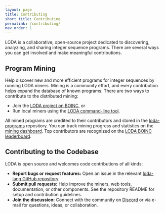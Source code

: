 ```yaml
---
layout: page
title: Contributing
short_title: Contributing
permalink: /contributing/
nav_order: 1
---
```


LODA is a collaborative, open-source project dedicated to discovering, analyzing, and sharing integer sequence programs. There are several ways you can get involved and make meaningful contributions.

## Program Mining

Help discover new and more efficient programs for integer sequences by running LODA miners. Mining is a community effort, and every contribution helps expand the database of known programs. There are two ways to contribute to the distributed mining:

- Join the [LODA project on BOINC](https://boinc.loda-lang.org/loda/), or
- Run local miners using the [LODA command-line tool](/install).

All mined programs are credited to their contributors and stored in the [loda-programs](https://github.com/loda-lang/loda-programs) repository. You can track mining progress and statistics on the [mining dashboard](https://dashboard.loda-lang.org/grafana/). Top contributors are recognized on the [LODA BOINC leaderboard](https://boinc.loda-lang.org/loda/top_users.php).

## Contributing to the Codebase

LODA is open source and welcomes code contributions of all kinds:

- **Report bugs or request features:** Open an issue in the relevant [loda-lang GitHub repository](https://github.com/loda-lang).
- **Submit pull requests:** Help improve the miners, web tools, documentation, or other components. See the repository README for setup and contribution guidelines.
- **Join the discussion:** Connect with the community on [Discord](https://loda-lang.org/discord) or via e-mail for questions, ideas, or collaboration.
